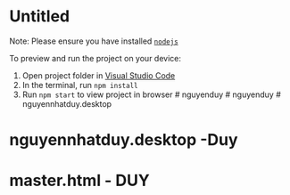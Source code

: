 
  # Untitled

  Note: Please ensure you have installed <code><a href="https://nodejs.org/en/download/">nodejs</a></code>

  To preview and run the project on your device:
  1) Open project folder in <a href="https://code.visualstudio.com/download">Visual Studio Code</a>
  2) In the terminal, run `npm install`
  3) Run `npm start` to view project in browser
  #   n g u y e n d u y  
 #   n g u y e n d u y  
 # nguyennhatduy.desktop
# nguyennhatduy.desktop -Duy
# master.html - DUY
